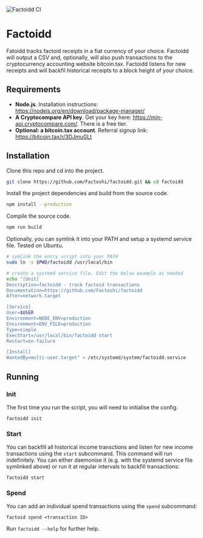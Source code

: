 ![Factoidd CI](https://github.com/Factoshi/factoidd/workflows/Factoidd%20CI/badge.svg)

# Factoidd

Fatoidd tracks factoid receipts in a fiat currency of your choice. Factoidd will output a CSV and, optionally, will also push transactions to the cryptocurrency accounting website bitcoin.tax. Factoidd listens for new receipts and will backfil historical receipts to a block height of your choice.

## Requirements

-   **Node.js**.
    Installation instructions: https://nodejs.org/en/download/package-manager/
-   **A Cryptocompare API key**. Get your key here: https://min-api.cryptocompare.com/. There is a free tier.
-   **Optional: a bitcoin.tax account**. Referral signup link: https://bitcoin.tax/r/3DJmuGLt

## Installation

Clone this repo and cd into the project.

```bash
git clone https://github.com/Factoshi/factoidd.git && cd factoidd
```

Install the project dependencies and build from the source code.

```bash
npm install --production
```

Compile the source code.

```bash
npm run build
```

Optionally, you can symlink it into your PATH and setup a systemd service file. Tested on Ubuntu.

```bash
# symlink the entry script into your PATH
sudo ln -s $PWD/factoidd /usr/local/bin

# create a systemd service file. Edit the below example as needed
echo "[Unit]
Description=factoidd - track factoid transactions
Documentation=https://github.com/Factoshi/factoidd
After=network.target

[Service]
User=$USER
Environment=NODE_ENV=production
Environment=ENV_FILE=production
Type=simple
ExecStart=/usr/local/bin/factoidd start
Restart=on-failure

[Install]
WantedBy=multi-user.target" > /etc/systemd/system/factoidd.service
```

## Running

### Init

The first time you run the script, you will need to initialise the config.

```
factoidd init
```

### Start

You can backfill all historical income transctions and listen for new income transactions using the `start` subcommand. This command will run indefinitely. You can either daemonise it (e.g. with the systemd service file symlinked above) or run it at regular intervals to backfill transactions:

```
factoidd start
```

### Spend

You can add an individual spend transactions using the `spend` subcommand:

```
factoid spend <transaction ID>
```

Run `factoidd --help` for further help.
